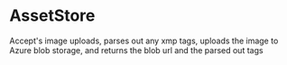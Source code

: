 AssetStore
==========

Accept's image uploads, parses out any xmp tags, uploads the image to Azure blob storage, and returns the blob url and the parsed out tags
